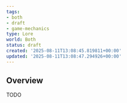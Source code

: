 ```yaml
---
tags:
- both
- draft
- game-mechanics
type: Lore
world: Both
status: draft
created: '2025-08-11T13:08:45.819811+00:00'
updated: '2025-08-11T13:08:47.294926+00:00'
---
```



## Overview

TODO
